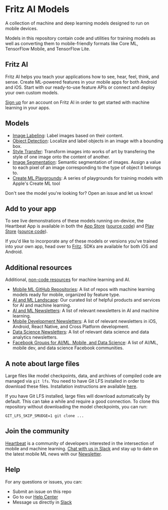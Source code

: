 # Fritz AI Models
A collection of machine and deep learning models designed to run on mobile devices.

Models in this repository contain code and utilities for training models as well as converting them to mobile-friendly formats like Core ML, TensorFlow Mobile, and TensorFlow Lite.

## Fritz AI
Fritz AI helps you teach your applications how to see, hear, feel, think, and sense. Create ML-powered features in your mobile apps for both Android and iOS. Start with our ready-to-use feature APIs or connect and deploy your own custom models.

[Sign up](https://app.fritz.ai/register) for an account on Fritz AI in order to get started with machine learning in your apps.

## Models

* [Image Labeling](image_labeling/): Label images based on their content.
* [Object Detection](object_detection/): Localize and label objects in an image with a bounding box.
* [Style Transfer](style_transfer/): Transform images into works of art by transfering the style of one image onto the content of another.
* [Image Segmentation](image_segmentation/): Semantic segmentation of images. Assign a value to each pixel of an image corresponding to the type of object it belongs to.
* [Create ML Playgrounds](create_ml_playgrounds/): A series of playgrounds for training models with Apple's Create ML tool

Don't see the model you're looking for? Open an issue and let us know!

## Add to your app
To see live demonstrations of these models running on-device, the Heartbeat App is available in both the [App Store](https://itunes.apple.com/us/app/heartbeat-by-fritz/id1325206416?mt=8) ([source code](https://github.com/fritzlabs/heartbeat-ios)) and [Play Store](https://play.google.com/store/apps/details?id=ai.fritz.heartbeat) ([source code](https://github.com/fritzlabs/heartbeat-android)).

If you'd like to incorporate any of these models or versions you've trained into your own app, head over to [Fritz](https://fritz.ai/?utm_source=github&utm_campaign=fritz-models). SDKs are available for both iOS and Android.

## Additional resources

Additional, [non-code resources](resources/README.md) for machine learning and AI.

* [Mobile ML GitHub Repositories](resources/mobile_ml_github_repositories.md): A list of repos with machine learning models ready for mobile, organized by feature type.
* [AI and ML Landscape](resources/AI_Landscape.md): Our curated list of helpful products and services for AI and machine learning.
* [AI and ML Newsletters](resources/AI_ML_Newsletters.md): A list of relevant newsletters in AI and machine learning.
* [Mobile Development Newsletters](resources/Mobile_Newsletters.md): A list of relevant newsletters in iOS, Android, React Native, and Cross Platform development.
* [Data Science Newsletters](resources/Data_Science_Newsletters.md): A list of relevant data science and data analytics newsletters. 
* [Facebook Groups for AI/ML, Mobile, and Data Science](resources/AI_ML_Mobile_Facebook_Groups.md): A list of AI/ML, mobile dev, and data science Facebook communities.

## A note about large files
Large files like model checkpoints, data, and archives of compiled code are managed via `git lfs`. You need to have Git LFS installed in order to download these files. Installation instructions are available [here](https://github.com/git-lfs/git-lfs#getting-started).

If you have Git LFS installed, large files will download automatically by default. This can take a while and require a good connection. To clone this repository without downloading the model checkpoints, you can run:

```
GIT_LFS_SKIP_SMUDGE=1 git clone ...
```

## Join the community
[Heartbeat](https://heartbeat.fritz.ai/?utm_source=github&utm_campaign=fritz-models) is a community of developers interested in the intersection of mobile and machine learning. [Chat with us in Slack](https://join.slack.com/t/heartbeat-by-fritz/shared_invite/enQtMzY5OTM1MzgyODIzLTZhNTFjYmRiODU0NjZjNjJlOGRjYzI2OTIwY2M4YTBiNjM1ODU1ZmU3Y2Q2MmMzMmI2ZTIzZjQ1ZWI3NzBkZGU) and stay up to date on the latest mobile ML news with our [Newsletter](https://mobileml.us16.list-manage.com/subscribe?u=de53bead690affb8e9a21de8f&id=68acb5c0fd).

## Help
For any questions or issues, you can:
- Submit an issue on this repo
- Go to our [Help Center](https://docs.fritz.ai/help-center/index.html)
- Message us directly in [Slack](https://heartbeat-by-fritz.slack.com/join/shared_invite/enQtNTY5NDM2MTQwMTgwLTAyODE3MmQzZjU2NWE5MDNmYTgwM2E1MjU5Y2Y2NmI2YTlkMTMwZTAwYTAwMzQ5NzQ2NDBhZjhmYjU2YWY3OGU)

